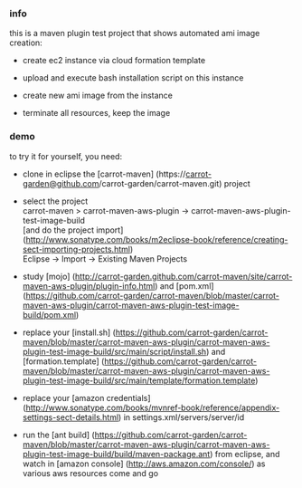 ### info

this is a maven plugin test project that 
shows automated ami image creation:

* create ec2 instance via cloud formation template

* upload and execute bash installation script on this instance

* create new ami image from the instance

* terminate all resources, keep the image

### demo

to try it for yourself, you need:

* clone in eclipse the
[carrot-maven]
(https://carrot-garden@github.com/carrot-garden/carrot-maven.git)
project

* select the project   
carrot-maven > carrot-maven-aws-plugin -> carrot-maven-aws-plugin-test-image-build   
[and do the project import]
(http://www.sonatype.com/books/m2eclipse-book/reference/creating-sect-importing-projects.html)   
Eclipse -> Import -> Existing Maven Projects 

* study
[mojo]
(http://carrot-garden.github.com/carrot-maven/site/carrot-maven-aws-plugin/plugin-info.html)
and
[pom.xml]
(https://github.com/carrot-garden/carrot-maven/blob/master/carrot-maven-aws-plugin/carrot-maven-aws-plugin-test-image-build/pom.xml) 

* replace your
[install.sh]
(https://github.com/carrot-garden/carrot-maven/blob/master/carrot-maven-aws-plugin/carrot-maven-aws-plugin-test-image-build/src/main/script/install.sh)
and 
[formation.template]
(https://github.com/carrot-garden/carrot-maven/blob/master/carrot-maven-aws-plugin/carrot-maven-aws-plugin-test-image-build/src/main/template/formation.template)

* replace your 
[amazon credentials]
(http://www.sonatype.com/books/mvnref-book/reference/appendix-settings-sect-details.html)
in settings.xml/servers/server/id

* run the 
[ant build]
(https://github.com/carrot-garden/carrot-maven/blob/master/carrot-maven-aws-plugin/carrot-maven-aws-plugin-test-image-build/build/maven-package.ant) 
from eclipse, and watch in
[amazon console]
(http://aws.amazon.com/console/)
as various aws resources come and go
